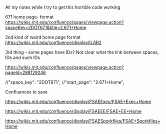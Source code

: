 All my notes while I try to get this horrible code working


671 home page- format
https://wikis.mit.edu/confluence/pages/viewpage.action?spaceKey=2DOT671&title=2.671+Home

2nd kind of weird home page format
https://wikis.mit.edu/confluence/display/ILAB2


3rd thing - some pages have IDs? Not clear what the link between spaces, IDs and such IDs

https://wikis.mit.edu/confluence/pages/viewpage.action?pageId=288129246


//"space_key": "2DOT671",
    //"start_page": "2.671+Home",



Confluences to save

https://wikis.mit.edu/confluence/display/FSAEExec/FSAE+Exec+Home

https://wikis.mit.edu/confluence/display/FSAEEE/FSAE+EE+Home

https://wikis.mit.edu/confluence/display/FSAESporkfiles/FSAE+Sporkfiles+Home